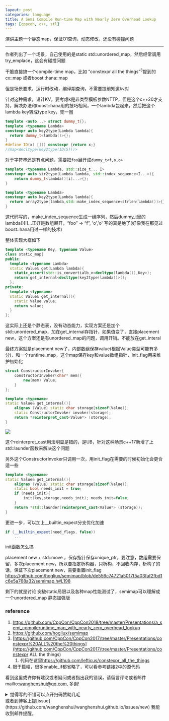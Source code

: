 ```yaml
---
layout: post
categories: language
title: A Semi Compile Run-time Map with Nearly Zero Overhead Lookup
tags: [cppcon, c++, stl]
---
```

  

演讲主题一个静态map，保证O1查询，动态修改，还没有碰撞问题

---

作者列出了一个场景，自己使用的是static  std::unordered_map，然后经常调用try_emplace，这会有碰撞问题

干脆直接搞一个compile-time map，比如 “constexpr all the things”<sup>3</sup>提到的 cx::map 或者boost::hana::map

但是场景要求，运行时改动，编译期查询，不需要提前知道kv对

针对这种需求，设计KV，要考虑k是非类型模板参数NTTP，但是这个c++20才支持，解决办法和boost::hana用的技巧相同，一个lambda包起来，然后把这个lambda key转成type key，兜一圈

```c++
template <auto...> struct dummy_t{};
template <typename Lambda>
constexpr auto key2type(Lambda lambda){
  return dummy_t<lambda()>{};
}
#define ID(x) []() constexpr {return x;}
//map<decltype(key2type(ID(5)))>
```

对于字符串还是有点问题，需要把`foo`展开成`dummy_t<f,o,o>`

```c++
template <typename Lambda, std::size_t... I>
constexpr auto str2type(Lambda lambda, std::index_sequence<I...>){
    return dummy_t<lambda()[i]...>{};
}

template <typename Lambda>
constexpr auto key2type(Lambda lambda){
  return array2type(lambda,std::make_index_sequence<strlen(lambda())>{});
}
```

这代码写的，make_index_sequence生成一组序列，然后dummy_t里的lambda()[I]...正好是数组展开，“foo” -> “f”, 'o','o' 写的真是绝了(好像我在那见过boost::hana用过一样的技术)

整体实现大框如下

```c++
template <typename Key, typename Value>
class static_map{
public:
  template <typename Lambda>
  static Value& get(Lambda lambda){
    static_assert(std::is_convertialb_v<decltype(lambda()),Key>);
    return get_internal<decltype(key2type(lambda))>();
  };
private:
  template <typename>
  static Value& get_internal(){
    static Value value;
    return value;
  }
};
```

 这实际上还是个静态表，没有动态能力，实现方案还是加个std::unordered_map，加在get_internal存指针，如果值变了，直接placement new，这个方案还是有unordered_map的问题，调用开销。不能放在get_interal

最终方案就是placement new了，内部数组保存value(根据Value类型可能有多分)，和一个runtime_map，这个map保存key和value数组指针，init_flag用来维护初始化

```c++
struct ConstructorInvoker{
    constructorInvoker(char* mem){
        new(mem) Value;
    }
};

template <typename>
static Value& get_internal(){
    alignas (Value) static char storage[sizeof(Value)];
    static ConstructorInvoker invoker(storage);
    return *reinterpret_cast<Value*> (storage);
}
```

![](https://wanghenshui.github.io/assets/Snipaste_2019-05-08_14-41-47.png)

这个reinterpret_cast用法明显是错的，是UB，针对这种场景c++17新增了上 std::launder函数来解决这个问题

另外这个ConstructorInvoker只调用一次，用init_flag在需要的时候初始化会更合适一些

```c++
template <typename>
static Value& get_internal(){
    alignas (Value) static char storage[sizeof(Value)];
    static bool needs_init = true;
    if (needs_init){
        init(key,storage,needs_init); needs_init=false;
    }
    return *std::launder(reinterpret_cast<Value*> (storage));
}
```

更进一步，可以加上__builtin_expect分支优化加速

```c++
if (__builtin_expext(need_flags, false))
    ...
```

init函数怎么搞

placement new + std::move ，保存指针保存unique_ptr，要注意，数组需要保留，多次placement new，所以要指定析构器，只析构，不回收内存，析构了的话，保证下次placement new，需要重置init_flag https://github.com/hogliux/semimap/blob/de556c74721a5017f5a03faf2fbd1c6e5a768a32/semimap.h#L198



剩下的就是讨论 突破static局限以及各种map性能测试了，semimap可以理解成一个unordered_map 静态加强版

### reference

1.  https://github.com/CppCon/CppCon2018/tree/master/Presentations/a_semi_compileruntime_map_with_nearly_zero_overhead_lookup
2.  https://github.com/hogliux/semimap
3.  [https://github.com/CppCon/CppCon2017/tree/master/Presentations/constexpr%20ALL%20the%20things](https://github.com/CppCon/CppCon2017/tree/master/Presentations/constexpr ALL the things)
    1.  代码在这里<https://github.com/lefticus/constexpr_all_the_things>
4.  限于篇幅，很多enable_if都省略了，可以看参考链接2中的源代码

看到这里或许你有建议或者疑问或者指出我的错误，请留言评论或者邮件mailto:wanghenshui@qq.com, 多谢! 
<details>
<summary>觉得写的不错可以点开扫码赞助几毛</summary>
<img src="https://wanghenshui.github.io/assets/wepay.png" alt="微信转账">
</details>或者到博客上提[issue](https://github.com/wanghenshui/wanghenshui.github.io/issues/new) 我能收到邮件提醒。

